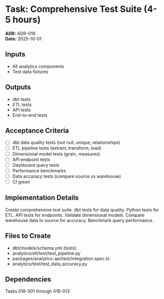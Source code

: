 # Task: Comprehensive Test Suite (4-5 hours)
**ADR:** ADR-018  
**Date:** 2025-10-01

## Inputs
- All analytics components
- Test data fixtures

## Outputs
- dbt tests
- ETL tests
- API tests
- End-to-end tests

## Acceptance Criteria
- [ ] dbt data quality tests (not null, unique, relationships)
- [ ] ETL pipeline tests (extract, transform, load)
- [ ] Dimensional model tests (grain, measures)
- [ ] API endpoint tests
- [ ] Dashboard query tests
- [ ] Performance benchmarks
- [ ] Data accuracy tests (compare source vs warehouse)
- [ ] CI green

## Implementation Details
Create comprehensive test suite. dbt tests for data quality. Python tests for ETL. API tests for endpoints. Validate dimensional models. Compare warehouse data to source for accuracy. Benchmark query performance.

## Files to Create
- dbt/models/schema.yml (tests)
- analytics/etl/test/test_pipeline.py
- packages/analytics-api/test/integration.spec.ts
- analytics/test/test_data_accuracy.py

## Dependencies
Tasks 018-001 through 018-013